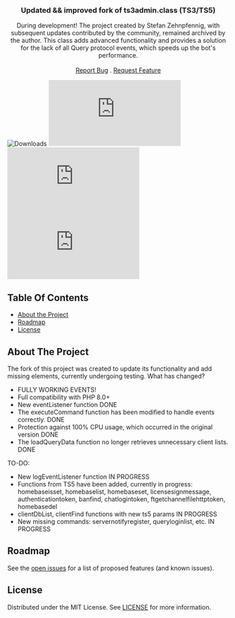 <br/>
<p align="center">
  <h3 align="center">Updated && improved fork of ts3admin.class (TS3/TS5)</h3>

  <p align="center">
    During development! The project created by Stefan Zehnpfennig, with subsequent updates contributed by the community, remained archived by the author. This class adds advanced functionality and provides a solution for the lack of all Query protocol events, which speeds up the bot's performance.
    <br/>
    <br/>
    <a href="https://github.com/mskarbek48/ts3admin.class/issues">Report Bug</a>
    .
    <a href="https://github.com/mskarbek48/ts3admin.class/issues">Request Feature</a>
  </p>
</p>

![Downloads](https://img.shields.io/github/downloads/mskarbek48/ts3admin.class/total) ![Contributors](https://img.shields.io/github/contributors/mskarbek48/ts3admin.class?color=dark-green) ![Issues](https://img.shields.io/github/issues/mskarbek48/ts3admin.class) ![License](https://img.shields.io/github/license/mskarbek48/ts3admin.class)

## Table Of Contents

* [About the Project](#about-the-project)
* [Roadmap](#roadmap)
* [License](#license)

## About The Project

The fork of this project was created to update its functionality and add missing elements, currently undergoing testing. What has changed?

* FULLY WORKING EVENTS!
* Full compatibility with PHP 8.0+
* New eventListener function DONE
* The executeCommand function has been modified to handle events correctly. DONE
* Protection against 100% CPU usage, which occurred in the original version DONE
* The loadQueryData function no longer retrieves unnecessary client lists. DONE

TO-DO:

* New logEventListener function IN PROGRESS
* Functions from TS5 have been added, currently in progress: homebaseisset, homebaselist, homebaseset, licensesignmessage, authenticationtoken, banfind, chatlogintoken, ftgetchannelfilehttptoken, homebasedel
* clientDbList, clientFind functions with new ts5 params  IN PROGRESS
* New missing commands: servernotifyregister, queryloginlist, etc. IN PROGRESS

## Roadmap

See the [open issues](https://github.com/mskarbek48/ts3admin.class/issues) for a list of proposed features (and known issues).

## License

Distributed under the MIT License. See [LICENSE](https://github.com/mskarbek48/ts3admin.class/blob/main/LICENSE.md) for more information.
